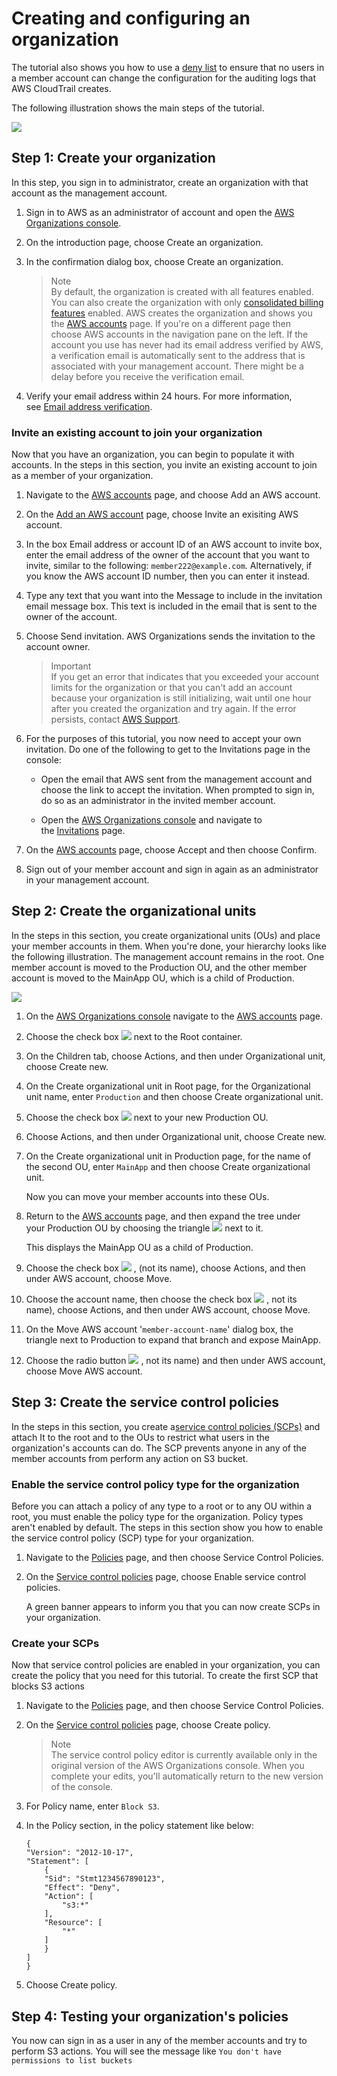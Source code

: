 # Creating and configuring an organization
The tutorial also shows you how to use a [deny list](https://docs.aws.amazon.com/organizations/latest/userguide/orgs_getting-started_concepts.html#denylist) to ensure that no users in a member account can change the configuration for the auditing logs that AWS CloudTrail creates.

The following illustration shows the main steps of the tutorial.

![](https://docs.aws.amazon.com/organizations/latest/userguide/images/tutorialorgs.png)

## Step 1: Create your organization
In this step, you sign in to administrator, create an organization with that account as the management account.
1.  Sign in to AWS as an administrator of account and open the [AWS Organizations console](https://console.aws.amazon.com/organizations/v2).

2.  On the introduction page, choose Create an organization.

3.  In the confirmation dialog box, choose Create an organization.

    >    Note  
    By default, the organization is created with all features enabled. You can also create the organization with only [consolidated billing features](https://docs.aws.amazon.com/organizations/latest/userguide/orgs_getting-started_concepts.html#feature-set-cb-only) enabled.
    AWS creates the organization and shows you the [AWS accounts](https://console.aws.amazon.com/organizations/v2/home/accounts) page. If you're on a different page then choose AWS accounts in the navigation pane on the left.
    If the account you use has never had its email address verified by AWS, a verification email is automatically sent to the address that is associated with your management account. There might be a delay before you receive the verification email.

4.  Verify your email address within 24 hours. For more information, see [Email address verification](https://docs.aws.amazon.com/organizations/latest/userguide/orgs_manage_org_create.html#about-email-verification).

### Invite an existing account to join your organization

Now that you have an organization, you can begin to populate it with accounts. In the steps in this section, you invite an existing account to join as a member of your organization.

1.  Navigate to the [AWS accounts](https://console.aws.amazon.com/organizations/v2/home/accounts) page, and choose Add an AWS account.

2.  On the [Add an AWS account](https://console.aws.amazon.com/organizations/v2/home/accounts/add/create) page, choose Invite an exisiting AWS account.

3.  In the box Email address or account ID of an AWS account to invite box, enter the email address of the owner of the account that you want to invite, similar to the following: `member222@example.com`. Alternatively, if you know the AWS account ID number, then you can enter it instead.

4.  Type any text that you want into the Message to include in the invitation email message box. This text is included in the email that is sent to the owner of the account.

5.  Choose Send invitation. AWS Organizations sends the invitation to the account owner.

    >    Important  
    If you get an error that indicates that you exceeded your account limits for the organization or that you can't add an account because your organization is still initializing, wait until one hour after you created the organization and try again. If the error persists, contact [AWS Support](https://console.aws.amazon.com/support/home#/).

6.  For the purposes of this tutorial, you now need to accept your own invitation. Do one of the following to get to the Invitations page in the console:

    -   Open the email that AWS sent from the management account and choose the link to accept the invitation. When prompted to sign in, do so as an administrator in the invited member account.

    -   Open the [AWS Organizations console](https://console.aws.amazon.com/organizations/v2) and navigate to the [Invitations](https://console.aws.amazon.com/organizations/v2/home/accounts/invitations) page.

7.  On the [AWS accounts](https://console.aws.amazon.com/organizations/v2/home/accounts) page, choose Accept and then choose Confirm.

8.  Sign out of your member account and sign in again as an administrator in your management account.

Step 2: Create the organizational units
---------------------------------------

In the steps in this section, you create organizational units (OUs) and place your member accounts in them. When you're done, your hierarchy looks like the following illustration. The management account remains in the root. One member account is moved to the Production OU, and the other member account is moved to the MainApp OU, which is a child of Production.

![](https://docs.aws.amazon.com/organizations/latest/userguide/images/orgs-lab-structure.jpg)

1.  On the [AWS Organizations console](https://console.aws.amazon.com/organizations/v2) navigate to the [AWS accounts](https://console.aws.amazon.com/organizations/v2/home/accounts) page.

2.  Choose the check box ![](https://docs.aws.amazon.com/organizations/latest/userguide/images/checkbox-selected.png) next to the Root container.

3.  On the Children tab, choose Actions, and then under Organizational unit, choose Create new.

4.  On the Create organizational unit in Root page, for the Organizational unit name, enter `Production` and then choose Create organizational unit.

5.  Choose the check box ![](https://docs.aws.amazon.com/organizations/latest/userguide/images/checkbox-selected.png) next to your new Production OU.

6.  Choose Actions, and then under Organizational unit, choose Create new.

7.  On the Create organizational unit in Production page, for the name of the second OU, enter `MainApp` and then choose Create organizational unit.

    Now you can move your member accounts into these OUs.

8.  Return to the [AWS accounts](https://console.aws.amazon.com/organizations/v2/home/accounts) page, and then expand the tree under your Production OU by choosing the triangle ![](https://docs.aws.amazon.com/organizations/latest/userguide/images/expand-icon.png) next to it.

    This displays the MainApp OU as a child of Production.

9.  Choose the check box ![](https://docs.aws.amazon.com/organizations/latest/userguide/images/checkbox-selected.png) , (not its name), choose Actions, and then under AWS account, choose Move.

11. Choose the account name, then choose the check box ![](https://docs.aws.amazon.com/organizations/latest/userguide/images/checkbox-selected.png) , not its name), choose Actions, and then under AWS account, choose Move.

12. On the Move AWS account '`member-account-name`' dialog box, the triangle next to Production to expand that branch and expose MainApp.

13. Choose the radio button ![](https://docs.aws.amazon.com/organizations/latest/userguide/images/radio-button-selected.png) , not its name) and then under AWS account, choose Move AWS account.

Step 3: Create the service control policies
-------------------------------------------

In the steps in this section, you create a[service control policies (SCPs)](https://docs.aws.amazon.com/organizations/latest/userguide/orgs_manage_policies_scps.html) and attach It to the root and to the OUs to restrict what users in the organization's accounts can do. The  SCP prevents anyone in any of the member accounts from perform any action on S3 bucket.

### Enable the service control policy type for the organization

Before you can attach a policy of any type to a root or to any OU within a root, you must enable the policy type for the organization. Policy types aren't enabled by default. The steps in this section show you how to enable the service control policy (SCP) type for your organization.

1.  Navigate to the [Policies](https://console.aws.amazon.com/organizations/v2/home/policies) page, and then choose Service Control Policies.

2.  On the [Service control policies](https://console.aws.amazon.com/organizations/v2/home/policies/service-control-policy) page, choose Enable service control policies.

    A green banner appears to inform you that you can now create SCPs in your organization.

### Create your SCPs

Now that service control policies are enabled in your organization, you can create the policy that you need for this tutorial.
To create the first SCP that blocks S3 actions

1.  Navigate to the [Policies](https://console.aws.amazon.com/organizations/v2/home/policies) page, and then choose Service Control Policies.

2.  On the [Service control policies](https://console.aws.amazon.com/organizations/v2/home/policies/service-control-policy) page, choose Create policy.

    >Note  
    The service control policy editor is currently available only in the original version of the AWS Organizations console. When you complete your edits, you'll automatically return to the new version of the console.

3.  For Policy name, enter `Block S3`.

4.  In the Policy section, in the policy statement like below:

        {
        "Version": "2012-10-17",
        "Statement": [
            {
            "Sid": "Stmt1234567890123",
            "Effect": "Deny",
            "Action": [
                "s3:*"
            ],
            "Resource": [
                "*"
            ]
            }
        ]
        }
6. Choose Create policy.

## Step 4: Testing your organization's policies
You now can sign in as a user in any of the member accounts and try to perform S3 actions. You will see the message like `You don't have permissions to list buckets`